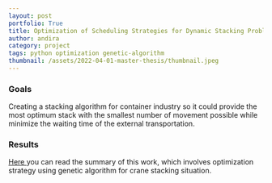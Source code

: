 ```yaml
---
layout: post
portfolio: True
title: Optimization of Scheduling Strategies for Dynamic Stacking Problem in Uncertain Environment 
author: andira
category: project
tags: python optimization genetic-algorithm
thumbnail: /assets/2022-04-01-master-thesis/thumbnail.jpeg
---
```


<h3 class='sub-heading'> Goals </h3>
Creating a stacking algorithm for container industry so it could provide the most optimum stack with the smallest number of movement possible while minimize the waiting time of the external transportation.

<h3 class='sub-heading'> Results </h3>
<a href='https://sites.google.com/view/scheduling-dynstack/home'> Here </a> you can read the summary of this work, which involves optimization strategy using genetic algorithm for crane stacking situation.
